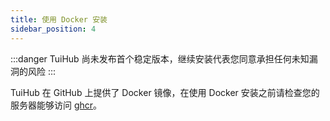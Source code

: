 ```yaml
---
title: 使用 Docker 安装
sidebar_position: 4
---
```


:::danger
TuiHub 尚未发布首个稳定版本，继续安装代表您同意承担任何未知漏洞的风险
:::

TuiHub 在 GitHub 上提供了 Docker 镜像，在使用 Docker 安装之前请检查您的服务器能够访问 [ghcr](https://ghcr.io)。
